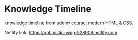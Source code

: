 # Knowledge Timeline

knowledge timeline from udemy course: modern HTML &amp; CSS.

Netlify link: https://optimistic-wing-528908.netlify.com
